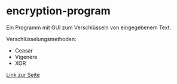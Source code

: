 # encryption-program
Ein Programm mit GUI zum Verschlüsseln von eingegebenem Text.

Verschlüsselungsmethoden:

- Ceasar
- Vigenère
- XOR

[Link zur Seite](https://standbee.github.io/encryption-program)